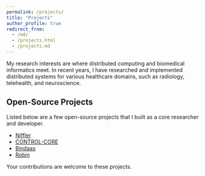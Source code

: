 ```yaml
---
permalink: /projects/
title: "Projects"
author_profile: true
redirect_from: 
  - /md/
  - /projects.html
  - /projects.md
---
```


My research interests are where distributed computing and biomedical informatics meet. In recent years, I have researched and implemented distributed systems for various healthcare domains, such as radiology, telehealth, and neuroscience.

## Open-Source Projects

Listed below are a few open-source projects that I built as a core researcher and developer.

* [Niffler](https://github.com/Emory-HITI/Niffler/)
* [CONTROL-CORE](https://github.com/ControlCore-Project/)
* [Bindaas](https://github.com/sharmalab/bindaas)
* [Robin](https://github.com/pradeeban/robin)

Your contributions are welcome to these projects.